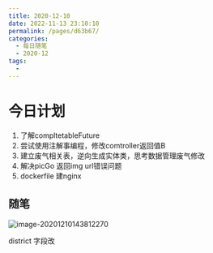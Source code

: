 ```yaml
---
title: 2020-12-10
date: 2022-11-13 23:10:10
permalink: /pages/d63b67/
categories:
  - 每日随笔
  - 2020-12
tags:
  - 
---
```

# 今日计划
1. 了解compltetableFuture
2. 尝试使用注解事编程，修改comtroller返回值B
3. 建立废气相关表，逆向生成实体类，思考数据管理废气修改
4. 解决picGo 返回img url错误问题
5. dockerfile 建nginx



## 随笔

![image-20201210143812270](C:\Users\16678\AppData\Roaming\Typora\typora-user-images\image-20201210143812270.png)

district 字段改